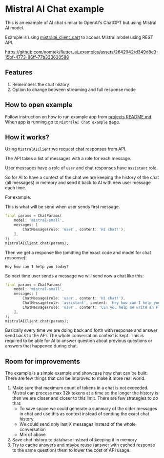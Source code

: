 # Mistral AI Chat example

This is an example of AI chat similar to OpenAI's ChatGPT but using Mistral AI model.

Example is using [mistralai_client_dart](https://pub.dev/packages/mistralai_client_dart) to access Mistral model using REST API.

<https://github.com/nomtek/flutter_ai_examples/assets/2642942/d349d8e3-15bf-4773-86ff-77b333630588>

## Features

1. Remembers the chat history
2. Option to change between streaming and full response mode

## How to open example

Follow instruction on how to run example app from [projects README.md](../../README.md).
When app is running go to `MistralAI Chat example` page.

## How it works?

Using `MistralAIClient` we request chat responses from API.

The API takes a list of messages with a role for each message.

User messages have a role of `user` and chat responses have `assistant` role.

So for AI to have a context of the chat we are keeping the history of the chat (all messages) in memory and send it back to AI with new user message each time.

For example:

This is what will be send when user sends first message.

```dart
final params = ChatParams(
    model: 'mistral-small',
    messages: [
        ChatMessage(role: 'user', content: 'Hi chat!'),
    ],
);
mistralAIClient.chat(params);
```

Then we get a response like (omitting the exact code and model for chat response):

```text
Hey how can I help you today?
```

So next time user sends a message we will send now a chat like this:

```dart
final params = ChatParams(
    model: 'mistral-small',
    messages: [
        ChatMessage(role: 'user', content: 'Hi chat!'),
        ChatMessage(role: 'assistant', content: 'Hey how can I help you today?'),
        ChatMessage(role: 'user', content: 'Can you help me write an Flutter example app about AI using Mistral API?'),
    ],
);
mistralAIClient.chat(params);
```

Basically every time we are doing back and forth with response and answer send back to the API. The whole conversation context is kept. This is required to be able for AI to answer question about previous questions or answers that happened during chat.

## Room for improvements

The example is a simple example and showcase how chat can be built. There are few things that can be improved to make it more real world.

1. Make sure that maximum count of tokens in a chat is not exceeded. Mistral can process max 32k tokens at a time so the longer the history is then we are closer and closer to this limit. There are few strategies to do that:
   - To save space we could generate a summary of the older messages in chat and use this as context instead of sending the exact chat history.
   - We could send only last X messages instead of the whole conversation
   - Mix of above
2. Save chat history to database instead of keeping it in memory
3. Try to cache answers and maybe reuse (answer with cached response to the same question) them to lower the cost of API usage.
